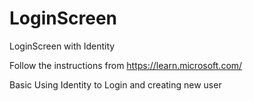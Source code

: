 # LoginScreen
LoginScreen with Identity

Follow the instructions from https://learn.microsoft.com/

Basic Using Identity to Login and creating new user
